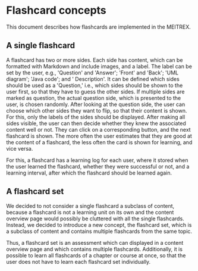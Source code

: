 # Flashcard concepts

This document describes how flashcards are implemented in the MEITREX.

## A single flashcard

A flashcard has two or more sides.
Each side has content, which can be formatted with Markdown and include images, and a label.
The label can be set by the user, e.g., 'Question' and 'Answer'; 'Front' and 'Back'; 'UML diagram'; 'Java code'; and '
Description'.
It can be defined which sides should be used as a 'Question,' i.e., which sides should be shown to the user first, so
that they have to guess the other sides.
If multiple sides are marked as question, the actual question side, which is presented to the user, is chosen randomly.
After looking at the question side, the user can choose which other sides they want to flip, so that their content is
shown.
For this, only the labels of the sides should be displayed.
After making all sides visible, the user can then decide whether they knew the associated content well or not.
They can click on a corresponding button, and the next flashcard is shown.
The more often the user estimates that they are good at the content of a flashcard, the less often the card is shown for
learning, and vice versa.

For this, a flashcard has a learning log for each user, where it stored when the user learned the flashcard, whether
they were successful or not, and a learning interval, after which the flashcard should be learned again.

## A flashcard set

We decided to not consider a single flashcard a subclass of content, because a flashcard is not a learning unit on its
own and the content overview page would possibly be cluttered with all the single flashcards.
Instead, we decided to introduce a new concept, the flashcard set, which is a subclass of content and contains multiple
flashcards from the same topic.

Thus, a flashcard set is an assessment which can displayed in a content overview page and which contains multiple
flashcards.
Additionally, it is possible to learn all flashcards of a chapter or course at once, so that the user does not have to
learn each flashcard set individually.